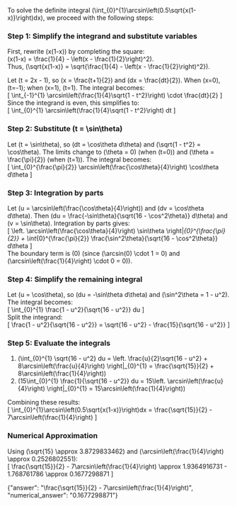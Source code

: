
To solve the definite integral \(\int_{0}^{1}\arcsin\left(0.5\sqrt{x(1-x)}\right)dx\), we proceed with the following steps:

### Step 1: Simplify the integrand and substitute variables
First, rewrite \(x(1-x)\) by completing the square:  
\(x(1-x) = \frac{1}{4} - \left(x - \frac{1}{2}\right)^2\).  
Thus, \(\sqrt{x(1-x)} = \sqrt{\frac{1}{4} - \left(x - \frac{1}{2}\right)^2}\).  

Let \(t = 2x - 1\), so \(x = \frac{t+1}{2}\) and \(dx = \frac{dt}{2}\). When \(x=0\), \(t=-1\); when \(x=1\), \(t=1\). The integral becomes:  
\[
\int_{-1}^{1} \arcsin\left(\frac{1}{4}\sqrt{1 - t^2}\right) \cdot \frac{dt}{2}
\]  
Since the integrand is even, this simplifies to:  
\[
\int_{0}^{1} \arcsin\left(\frac{1}{4}\sqrt{1 - t^2}\right) dt
\]

### Step 2: Substitute \(t = \sin\theta\)
Let \(t = \sin\theta\), so \(dt = \cos\theta d\theta\) and \(\sqrt{1 - t^2} = \cos\theta\). The limits change to \(\theta = 0\) (when \(t=0\)) and \(\theta = \frac{\pi}{2}\) (when \(t=1\)). The integral becomes:  
\[
\int_{0}^{\frac{\pi}{2}} \arcsin\left(\frac{\cos\theta}{4}\right) \cos\theta d\theta
\]

### Step 3: Integration by parts
Let \(u = \arcsin\left(\frac{\cos\theta}{4}\right)\) and \(dv = \cos\theta d\theta\). Then \(du = \frac{-\sin\theta}{\sqrt{16 - \cos^2\theta}} d\theta\) and \(v = \sin\theta\). Integration by parts gives:  
\[
\left. \arcsin\left(\frac{\cos\theta}{4}\right) \sin\theta \right|_{0}^{\frac{\pi}{2}} + \int_{0}^{\frac{\pi}{2}} \frac{\sin^2\theta}{\sqrt{16 - \cos^2\theta}} d\theta
\]  
The boundary term is \(0\) (since \(\arcsin(0) \cdot 1 = 0\) and \(\arcsin\left(\frac{1}{4}\right) \cdot 0 = 0\)).

### Step 4: Simplify the remaining integral
Let \(u = \cos\theta\), so \(du = -\sin\theta d\theta\) and \(\sin^2\theta = 1 - u^2\). The integral becomes:  
\[
\int_{0}^{1} \frac{1 - u^2}{\sqrt{16 - u^2}} du
\]  
Split the integrand:  
\[
\frac{1 - u^2}{\sqrt{16 - u^2}} = \sqrt{16 - u^2} - \frac{15}{\sqrt{16 - u^2}}
\]  

### Step 5: Evaluate the integrals
1. \(\int_{0}^{1} \sqrt{16 - u^2} du = \left. \frac{u}{2}\sqrt{16 - u^2} + 8\arcsin\left(\frac{u}{4}\right) \right|_{0}^{1} = \frac{\sqrt{15}}{2} + 8\arcsin\left(\frac{1}{4}\right)\)  
2. \(15\int_{0}^{1} \frac{1}{\sqrt{16 - u^2}} du = 15\left. \arcsin\left(\frac{u}{4}\right) \right|_{0}^{1} = 15\arcsin\left(\frac{1}{4}\right)\)  

Combining these results:  
\[
\int_{0}^{1}\arcsin\left(0.5\sqrt{x(1-x)}\right)dx = \frac{\sqrt{15}}{2} - 7\arcsin\left(\frac{1}{4}\right)
\]

### Numerical Approximation
Using \(\sqrt{15} \approx 3.8729833462\) and \(\arcsin\left(\frac{1}{4}\right) \approx 0.2526802551\):  
\[
\frac{\sqrt{15}}{2} - 7\arcsin\left(\frac{1}{4}\right) \approx 1.9364916731 - 1.768761786 \approx 0.1677298871
\]

{"answer": "\\frac{\\sqrt{15}}{2} - 7\\arcsin\\left(\\frac{1}{4}\\right)", "numerical_answer": "0.1677298871"}